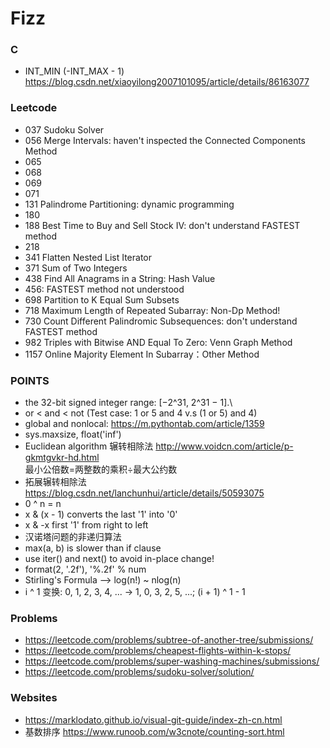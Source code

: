 # Fizz

### C
* INT_MIN (-INT_MAX - 1)  https://blog.csdn.net/xiaoyilong2007101095/article/details/86163077

### Leetcode
* 037 Sudoku Solver
* 056 Merge Intervals: haven't inspected the Connected Components Method 
* 065 
* 068
* 069
* 071
* 131 Palindrome Partitioning: dynamic programming
* 180
* 188 Best Time to Buy and Sell Stock IV: don't understand FASTEST method
* 218
* 341 Flatten Nested List Iterator
* 371 Sum of Two Integers
* 438 Find All Anagrams in a String: Hash Value
* 456: FASTEST method not understood
* 698 Partition to K Equal Sum Subsets
* 718 Maximum Length of Repeated Subarray: Non-Dp Method!
* 730 Count Different Palindromic Subsequences: don't understand FASTEST method
* 982 Triples with Bitwise AND Equal To Zero: Venn Graph Method
* 1157 Online Majority Element In Subarray：Other Method


### POINTS
* the 32-bit signed integer range: [−2^31,  2^31 − 1].\
* or < and < not  (Test case: 1 or 5 and 4  v.s (1 or 5) and 4)
* global and nonlocal: https://m.pythontab.com/article/1359
* sys.maxsize, float('inf')
* Euclidean algorithm 辗转相除法 http://www.voidcn.com/article/p-gkmtgvkr-hd.html  
  最小公倍数=两整数的乘积÷最大公约数
* 拓展辗转相除法 https://blog.csdn.net/lanchunhui/article/details/50593075
* 0 ^ n = n
* x & (x - 1) converts the last '1' into '0'
* x & -x first '1' from right to left
* 汉诺塔问题的非递归算法
* max(a, b) is slower than if clause
* use iter() and next() to avoid in-place change!
* format(2, '.2f'), '%.2f' % num
* Stirling's Formula --> log(n!) ~ nlog(n)
* i ^ 1 变换: 0, 1, 2, 3, 4, ... -> 1, 0, 3, 2, 5, ...; (i + 1) ^ 1 - 1


### Problems
* https://leetcode.com/problems/subtree-of-another-tree/submissions/
* https://leetcode.com/problems/cheapest-flights-within-k-stops/
* https://leetcode.com/problems/super-washing-machines/submissions/
* https://leetcode.com/problems/sudoku-solver/solution/


### Websites
* https://marklodato.github.io/visual-git-guide/index-zh-cn.html
* 基数排序 https://www.runoob.com/w3cnote/counting-sort.html
